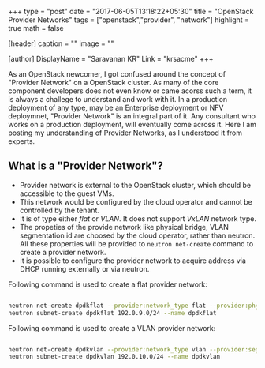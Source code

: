 +++
type = "post"
date = "2017-06-05T13:18:22+05:30"
title = "OpenStack Provider Networks"
tags = ["openstack","provider", "network"]
highlight = true
math = false

[header]
  caption = ""
  image = ""

[author]
  DisplayName = "Saravanan KR"
  Link = "krsacme"
+++

As an OpenStack newcomer, I got confused around the concept of "Provider
Network" on a OpenStack cluster. As many of the core component developers does
not even know or came acorss such a term, it is always a challege to
understand and work with it. In a production deployment of any type, may be an
Enterprise deployment or NFV deploymnet, "Provider Network" is an integral
part of it. Any consultant who works on a production deployment, will
eventually come across it. Here I am posting my understanding of Provider
Networks, as I understood it from experts.
<!--more-->

## What is a "Provider Network"?
  * Provider network is external to the OpenStack cluster, which should be
    accessible to the guest VMs.
  * This network would be configured by the cloud operator and cannot be
    controlled by the tenant.
  * It is of type either *flat* or *VLAN*. It does not support *VxLAN* network
    type.
  * The propeties of the provide network like physical bridge, VLAN
    segmentation id are choosed by the cloud operator, rather than neutron.
    All these properties will be provided to ``neutron net-create`` command to
    create a provider network.
  * It is possible to configure the provider network to acquire address via
    DHCP running externally or via neutron.

Following command is used to create a flat provider network:
```bash

neutron net-create dpdkflat --provider:network_type flat --provider:physical_network dpdknet
neutron subnet-create dpdkflat 192.0.9.0/24 --name dpdkflat

```

Following command is used to create a VLAN provider network:
```bash

neutron net-create dpdkvlan --provider:network_type vlan --provider:segmentation_id 100 --provider:physical_network dpdknet
neutron subnet-create dpdkvlan 192.0.10.0/24 --name dpdkvlan

```
